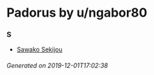 # Padorus by u/ngabor80

### S
* [Sawako Sekijou](https://github.com/shadow578/Project-Padoru/blob/master/table-of-contents/characters/SawakoSekijou.md)

###### Generated on 2019-12-01T17:02:38
